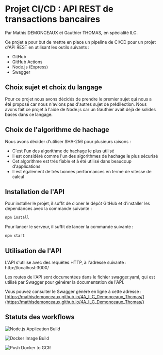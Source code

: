 # Projet CI/CD : API REST de transactions bancaires

Par Mathis DEMONCEAUX et Gauthier THOMAS, en spécialité ILC.

Ce projet a pour but de mettre en place un pipeline de CI/CD pour un projet d'API REST en utilisant les outils suivants :
- GitHub
- GitHub Actions
- Node.js (Express)
- Swagger

 ## Choix sujet et choix du langage

Pour ce projet nous avons décidés de prendre le premier sujet qui nous a été proposé car nous n'avions pas d'autres sujet de prédilection. Nous avons fait ce projet à l'aide de Node.js car un Gauthier avait déjà de solides bases dans ce langage.

## Choix de l'algorithme de hachage

Nous avons décider d'utiliser SHA-256 pour plusieurs raisons :

- C'est l'un des algorithme de hachage le plus utilisé
- Il est considéré comme l'un des algorithmes de hachage le plus sécurisé
- Cet algorithme est très fiable et à été utilisé dans beaucoup d'applications
- Il est également de très bonnes performances en terme de vitesse de calcul

## Installation de l'API

Pour installer le projet, il suffit de cloner le dépôt GitHub et d'installer les dépendances avec la commande suivante :

```bash
npm install
```

Pour lancer le serveur, il suffit de lancer la commande suivante :

```bash
npm start
```

## Utilisation de l'API

L'API s'utilise avec des requêtes HTTP, à l'adresse suivante : http://localhost:3000/

Les routes de l'API sont documentées dans le fichier swagger.yaml, qui est utilisé par Swagger pour générer la documentation de l'API.

Vous pouvez consulter le Swagger généré en ligne à cette adresse : [https://mathisdemonceaux.github.io/4A_ILC_Demonceaux_Thomas/](https://mathisdemonceaux.github.io/4A_ILC_Demonceaux_Thomas/)

## Statuts des workflows

![Node.js Application Build](https://github.com/MathisDemonceaux/4A_ILC_Demonceaux_Thomas/actions/workflows/node-setup.yml/badge.svg)

![Docker Image Build](https://github.com/MathisDemonceaux/4A_ILC_Demonceaux_Thomas/actions/workflows/docker-image.yml/badge.svg)

![Push Docker to GCR](https://github.com/MathisDemonceaux/4A_ILC_Demonceaux_Thomas/actions/workflows/Docker_push_GCR.yaml/badge.svg)
